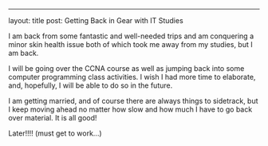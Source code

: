 ---
layout: title
post: Getting Back in Gear with IT Studies

I am back from some fantastic and well-needed trips and am conquering a minor skin health issue both of which took me away from my 
studies, but I am back.

I will be going over the CCNA course as well as jumping back into some computer programming class activities. I wish I had more time
to elaborate, and, hopefully, I will be able to do so in the future.

I am getting married, and of course there are always things to sidetrack, but I keep moving ahead no matter how slow and how much I 
have to go back over material. It is all good!

Later!!!! (must get to work...)
